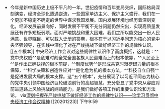 - 今年是新中国历史上极不平凡的一年。世纪疫情和百年变局交织，国际格局深刻演变，经济全球化遭遇逆流，一些国家单边主义、保护主义盛行，我们在一个更加不稳定不确定的世界中谋求我国发展。国内发展环境也经历着深刻变化，经济发展前景向好，同时发展不平衡不充分问题仍然突出，实现高质量发展还有许多短板弱项。面对严峻挑战和重大困难，我们之所以能交出一份人民满意、世界瞩目、可以载入史册的答卷，根本在于以习近平同志为核心的党中央坚强领导，在实践中深化了对在严峻挑战下做好经济工作的规律性认识。
  [[五个根本]]
  中央经济工作会议对这些规律性认识作了高度概括，这就是：^^党中央权威^^是危难时刻全党全国各族人民迎难而上的根本依靠，^^人民至上^^是作出正确抉择的根本前提，^^制度优势^^是形成共克时艰磅礴力量的根本保障，^^科学决策和创造性应对^^是化危为机的根本方法，^^科技自立自强^^是促进发展大局的根本支撑。这“五个根本”，充分展现了以习近平同志为核心的党中央引领中国经济巨轮破浪前行的高超智慧，充分彰显了党中央从容应对前进道路上风险挑战的娴熟能力，是我们做好各项工作的重要认识论和方法论。
  via[深刻把握在严峻挑战下做好经济工作的规律性认识——论学习贯彻中央经济工作会议精神](https://china.huanqiu.com/article/41BhWKIEuIx)
  [[20201223]] 下午9:59
